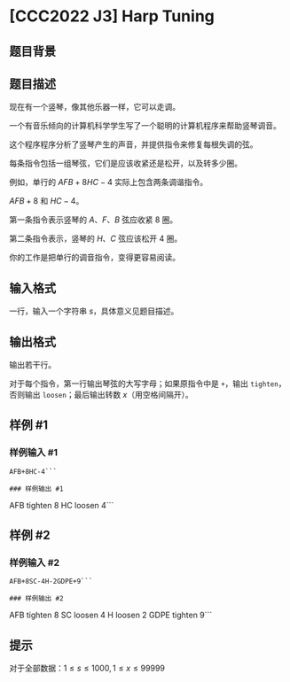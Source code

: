 # [CCC2022 J3]  Harp Tuning

## 题目背景



## 题目描述

现在有一个竖琴，像其他乐器一样，它可以走调。

一个有音乐倾向的计算机科学学生写了一个聪明的计算机程序来帮助竖琴调音。

这个程序程序分析了竖琴产生的声音，并提供指令来修复每根失调的弦。

每条指令包括一组琴弦，它们是应该收紧还是松开，以及转多少圈。

例如，单行的 $AFB+8HC-4$ 实际上包含两条调谐指令。

$AFB+8$ 和 $HC-4$。

第一条指令表示竖琴的 $A、F、B$ 弦应收紧 $8$ 圈。

第二条指令表示，竖琴的 $H、C$ 弦应该松开 $4$ 圈。

你的工作是把单行的调音指令，变得更容易阅读。

## 输入格式

一行，输入一个字符串 $s$，具体意义见题目描述。

## 输出格式

输出若干行。

对于每个指令，第一行输出琴弦的大写字母；如果原指令中是 `+`，输出 `tighten`，否则输出 `loosen`；最后输出转数 $x$（用空格间隔开）。

## 样例 #1

### 样例输入 #1
```
AFB+8HC-4```

### 样例输出 #1

```
AFB tighten 8
HC loosen 4```

## 样例 #2

### 样例输入 #2
```
AFB+8SC-4H-2GDPE+9```

### 样例输出 #2

```
AFB tighten 8
SC loosen 4
H loosen 2
GDPE tighten 9```

## 提示

对于全部数据：$1\le s\le 1000,1\le x\le 99999$
